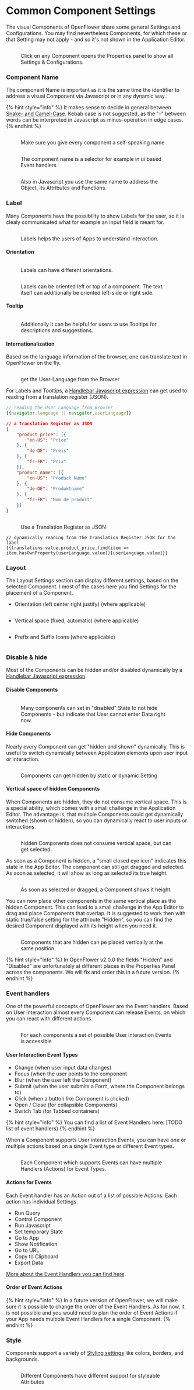 # Common Component Settings

The visual Components of OpenFlower share some general Settings and Configurations. You may find nevertheless Components, for which these or that Setting may not apply - and so it's not shown in the Application Editor.

<figure><img src="../../../.gitbook/assets/App Editor  Show Component Settings.png" alt=""><figcaption><p>Click on any Component opens the Properties panel to show all Settings &#x26; Configurations.</p></figcaption></figure>

### Component Name

The component Name is important as it is the same time the identifier to address a visual Component via Javascript or in any dynamic way.

{% hint style="info" %}
It makes sense to decide in general between [Snake- and Camel-Case](https://www.freecodecamp.org/news/snake-case-vs-camel-case-vs-pascal-case-vs-kebab-case-whats-the-difference/). Kebab case is not suggested, as the "-" between words can be interpreted in Javascript as minus-operation in edge cases.
{% endhint %}

<figure><img src="../../../.gitbook/assets/App Editor  Component Name Definition.png" alt=""><figcaption><p>Make sure you give every component a self-speaking name</p></figcaption></figure>

<figure><img src="../../../.gitbook/assets/App Editor  Component Name.png" alt=""><figcaption><p>The component name is a selector for example in ui based Event handlers</p></figcaption></figure>

<figure><img src="../../../.gitbook/assets/App Editor  Component Name in use.png" alt=""><figcaption><p>Also in Javascript you use the same name to address the Object, its Attributes and Functions.</p></figcaption></figure>

### Label

Many Components have the possibility to show Labels for the user, so it is clealy communicated what for example an input field is meant for.

<figure><img src="../../../.gitbook/assets/App Editor  Label.png" alt=""><figcaption><p>Labels helps the users of Apps to understand interaction.</p></figcaption></figure>

#### Orientation

<figure><img src="../../../.gitbook/assets/App Editor  Label top.png" alt=""><figcaption><p>Labels can have different orientations.</p></figcaption></figure>

<figure><img src="../../../.gitbook/assets/App Editor  Label top right.png" alt=""><figcaption><p>Labels can be oriented left or top of a component. The text itself can additionally be oriented left-side or right side.</p></figcaption></figure>

#### Tooltip

<figure><img src="../../../.gitbook/assets/App Editor  Label Tooltip.png" alt=""><figcaption><p>Additionally it can be helpful for users to use Tooltips for descriptions and suggestions.</p></figcaption></figure>

#### Internationalization

Based on the language information of the browser, one can translate text in OpenFlower on the fly.&#x20;

<figure><img src="../../../.gitbook/assets/Internationalization  User Language.png" alt=""><figcaption><p>get the User-Language from the Browser</p></figcaption></figure>

For Labels and Tooltips, a [Handlebar Javascript expression](../data-selection-and-javascript.md) can get used to reading from a translation register (JSON).

```javascript
// reading the User Language from Browser 
{{navigator.language || navigator.userLanguage}}
```

```json
// a Translation Register as JSON
{
	"product_price": [{
		"en-US": "Price"
	}, {
		"de-DE": "Preis"
	}, {
		"fr-FR": "Prix"
	}],
	"product_name": [{
		"en-US": "Product Name"
	}, {
		"de-DE": "Produktname"
	}, {
		"fr-FR": "Nom de produit"
	}]
}
```

<figure><img src="../../../.gitbook/assets/Internationalization  Use translation register.png" alt=""><figcaption><p>Use a Translation Register as JSON</p></figcaption></figure>

```
// dynamically reading from the Translation Register JSON for the label
{{translations.value.product_price.find(item => item.hasOwnProperty(userLanguage.value))[userLanguage.value]}}
```

### Layout

The Layout Settings section can display different settings, based on the selected Component. I most of the cases here you find Settings for the placement of a Component.

* Orientation (left center right justify) (where applicable)

<figure><img src="../../../.gitbook/assets/App Editor  Layout 3.png" alt=""><figcaption></figcaption></figure>

* Vertical space (fixed, automatic) (where applicable)

<figure><img src="../../../.gitbook/assets/App Editor  Layout 2.png" alt=""><figcaption></figcaption></figure>

* Prefix and Suffix Icons (where applicable)

<figure><img src="../../../.gitbook/assets/App Editor  Layout 1.png" alt=""><figcaption></figcaption></figure>

### Disable & hide

Most of the Components can be hidden and/or disabled dynamically by a [Handlebar Javascript expression](../data-selection-and-javascript.md).

#### Disable Components

<figure><img src="../../../.gitbook/assets/App Editor  Disable Component.png" alt=""><figcaption><p>Many components can set in "disabled" State to not hide Components - but indicate that User cannot enter Data right now.</p></figcaption></figure>

#### Hide Components

Nearly every Component can get "hidden and shown" dynamically. This is useful to switch dynamically between Application elements upon user input or interaction.

<figure><img src="../../../.gitbook/assets/App Editor  Hide Components.png" alt=""><figcaption><p>Components can get hidden by static or dynamic Setting</p></figcaption></figure>

#### Vertical space of hidden Components

When Components are hidden, they do not consume vertical space. This is a special ability, which comes with a small challenge in the Application Editor. The advantage is, that multiple Components could get dynamically switched (shown or hidden), so you can dynamically react to user inputs or interactions.&#x20;

<figure><img src="../../../.gitbook/assets/App Editor  Hide Component placing 1.png" alt=""><figcaption><p>hidden Components does not consume vertical space, but can get selected.</p></figcaption></figure>

As soon as a Component is hidden, a "small closed eye icon" indicates this state in the App Editor. The component can still get dragged and selected. As soon as selected, it will show as long as selected its true height.

<figure><img src="../../../.gitbook/assets/App Editor  Hide Component placing 2.png" alt=""><figcaption><p>As soon as selected or dragged, a Component shows it height.</p></figcaption></figure>

You can now place other components in the same vertical place as the hidden Component. This can lead to a small challenge in the App Editor to drag and place Components that overlap. It is suggested to work then with static true/false setting for the attribute "Hidden", so you can find the desired Component displayed with its height when you need it.

<figure><img src="../../../.gitbook/assets/App Editor  Hide Component placing 3.png" alt=""><figcaption><p>Components that are hidden can pe placed vertically at the same position.</p></figcaption></figure>

{% hint style="info" %}
In OpenFlower v2.0.0 the fields "Hidden" and "Disabled" are unfortunately at different places in the Properties Panel across the components. We will fix and order this in a future version.
{% endhint %}

### Event handlers

One of the powerful concepts of OpenFlower are the Event handlers. Based on User interaction almost every Component can release Events, on which you can react with different actions.

<figure><img src="../../../.gitbook/assets/App Editor  Event Types.png" alt=""><figcaption><p>For each components a set of possible User interaction Events is accessible</p></figcaption></figure>

#### User Interaction Event Types

* Change (when user input data changes)
* Focus (when the user points to the component
* Blur (when the user left the Component)
* Submit (when the user submits a Form, where the Component belongs to)
* Click (when a button like Component is clicked)
* Open / Close (for collapsible Components)
* Switch Tab (for Tabbed containers)

{% hint style="info" %}
You can find a list of Event Handlers here: [TODO list of event handlers)
{% endhint %}

When a Component supports User interaction Events, you can have one or multiple actions based on a single Event type or different Event types.

<figure><img src="../../../.gitbook/assets/App Editor  Event multiple Actions.png" alt=""><figcaption><p>Each Component which supports Events can have multiple Handlers (Actions) for Event Types.</p></figcaption></figure>

#### Actions for Events

Each Event handler has an Action out of a list of possible Actions. Each action has individual Settings.

* Run Query
* Control Component
* Run Javascript
* Set temporary State
* Go to App
* Show Notification
* Go to URL
* Copy to Clipboard
* Export Data

[More about the Event Handlers you can find here](../../app-interaction/event-handlers.md).

#### Order of Event Actions

{% hint style="info" %}
In a future version of OpenFlower, we will make sure it is possible to change the order of the Event Handlers. As for now, it is not possible and you would need to plan the order of Event Actions if your App needs multiple Event Handlers for a single Component.
{% endhint %}

### Style

Components support a variety of [Styling settings](../../themes-and-styling/) like colors, borders, and backgrounds.

<figure><img src="../../../.gitbook/assets/App Editor  Styling.png" alt=""><figcaption><p>Different Components have different support for styleable Attributes</p></figcaption></figure>
